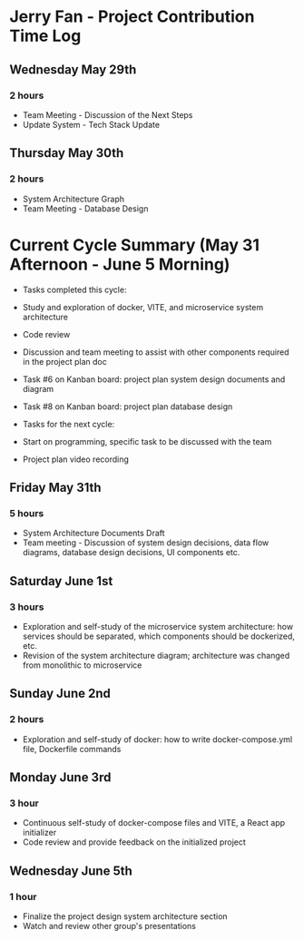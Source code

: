 # Jerry Fan - Project Contribution Time Log
## Wednesday May 29th
### 2 hours
- Team Meeting - Discussion of the Next Steps
- Update System - Tech Stack Update

## Thursday May 30th
### 2 hours
- System Architecture Graph
- Team Meeting - Database Design

# Current Cycle Summary (May 31 Afternoon - June 5 Morning) 
- Tasks completed this cycle:
- Study and exploration of docker, VITE, and microservice system architecture
- Code review
- Discussion and team meeting to assist with other components required in the project plan doc
- Task #6 on Kanban board: project plan system design documents and diagram
- Task #8 on Kanban board: project plan database design

- Tasks for the next cycle:
- Start on programming, specific task to be discussed with the team
- Project plan video recording
  
## Friday May 31th
### 5 hours
- System Architecture Documents Draft
- Team meeting - Discussion of system design decisions, data flow diagrams, database design decisions, UI components etc.

## Saturday June 1st
### 3 hours
- Exploration and self-study of the microservice system architecture: how services should be separated, which components should be dockerized, etc.
- Revision of the system architecture diagram; architecture was changed from monolithic to microservice

## Sunday June 2nd
### 2 hours
- Exploration and self-study of docker: how to write docker-compose.yml file, Dockerfile commands

## Monday June 3rd
### 3 hour
- Continuous self-study of docker-compose files and VITE, a React app initializer
- Code review and provide feedback on the initialized project

## Wednesday June 5th
### 1 hour
- Finalize the project design system architecture section
- Watch and review other group's presentations
